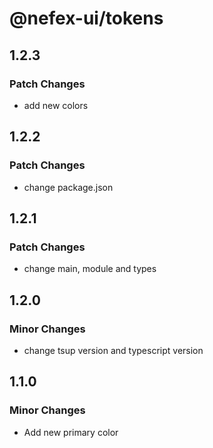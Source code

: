 # @nefex-ui/tokens

## 1.2.3

### Patch Changes

- add new colors

## 1.2.2

### Patch Changes

- change package.json

## 1.2.1

### Patch Changes

- change main, module and types

## 1.2.0

### Minor Changes

- change tsup version and typescript version

## 1.1.0

### Minor Changes

- Add new primary color
